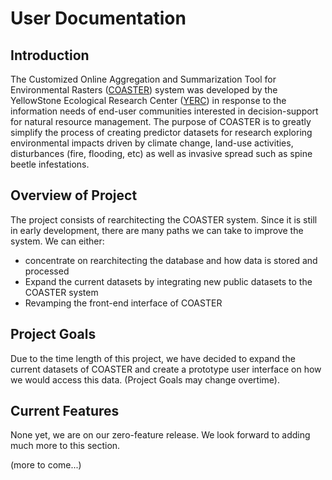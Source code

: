 # User Documentation

## Introduction

The Customized Online Aggregation and Summarization Tool for Environmental Rasters ([COASTER](https://www.scirp.org/journal/paperinformation.aspx?paperid=26321)) system was developed by the YellowStone Ecological Research Center ([YERC](https://www.yellowstoneresearch.org/)) in response to the information needs of end-user communities interested in decision-support for natural resource management. The purpose of COASTER is to greatly simplify the process of creating predictor datasets for research exploring environmental impacts driven by climate change, land-use activities, disturbances (fire, flooding, etc) as well as invasive spread such as spine beetle infestations.

## Overview of Project

The project consists of rearchitecting the COASTER system. Since it is still in early development, there are many paths we can take to improve the system. We can either:

* concentrate on rearchitecting the database and how data is stored and processed
* Expand the current datasets by integrating new public datasets to the COASTER system
* Revamping the front-end interface of COASTER

## Project Goals

Due to the time length of this project, we have decided to expand the current datasets of COASTER and create a prototype user interface on how we would access this data. (Project Goals may change overtime).

## Current Features

None yet, we are on our zero-feature release. We look forward to adding much more to this section.

(more to come...)
